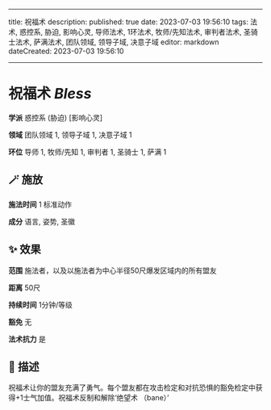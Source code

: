 
---
title: 祝福术
description: 
published: true
date: 2023-07-03 19:56:10
tags: 法术, 惑控系, 胁迫, 影响心灵, 导师法术, 1环法术, 牧师/先知法术, 审判者法术, 圣骑士法术, 萨满法术, 团队领域, 领导子域, 决意子域
editor: markdown
dateCreated: 2023-07-03 19:56:10

---

# **祝福术** *Bless*

**学派** 惑控系 (胁迫) \[影响心灵\] 

**领域** 团队领域 1, 领导子域 1, 决意子域 1

**环位** 导师 1, 牧师/先知 1, 审判者 1, 圣骑士 1, 萨满 1

## 🪄 施放

**施法时间** 1 标准动作

**成分** 语言, 姿势, 圣徽

## ✨ 效果  

**范围** 施法者，以及以施法者为中心半径50尺爆发区域内的所有盟友

**距离** 50尺  

**持续时间** 1分钟/等级 

**豁免** 无

**法术抗力** 是

## 📖 描述

祝福术让你的盟友充满了勇气。每个盟友都在攻击检定和对抗恐惧的豁免检定中获得+1士气加值。祝福术反制和解除‘绝望术 （bane）’
    